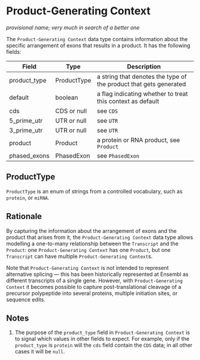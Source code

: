 # Product-Generating Context

_provisional name; very much in search of a better one_

The `Product-Generating Context` data type contains information about the specific arrangement of exons that results in a product. It has the following fields:

| Field         | Type         | Description |
|---------------|--------------|-------------|
| product_type  | ProductType  | a string that denotes the type of the product that gets generated
| default       | boolean      | a flag indicating whether to treat this context as default
| cds           | CDS or null  | see `CDS`
| 5_prime_utr   | UTR or null  | see `UTR`
| 3_prime_utr   | UTR or null  | see `UTR`
| product       | Product      | a protein or RNA product, see `Product`
| phased_exons  | PhasedExon   | see `PhasedExon`

## ProductType
`ProductType` is an enum of strings from a controlled vocabulary, such as `protein`, or `miRNA`.

## Rationale
By capturing the information about the arrangement of exons and the product that arises from it, the `Product-Generating Context` data type allows modelling a one-to-many relationship between the `Transcript` and the `Product`: one `Product-Generating Context` has one `Product`, but one `Transcript` can have multiple `Product-Generating Context`s.

Note that `Product-Generating Context` is not intended to represent alternative splicing — this has been historically represented at Ensembl as different transcripts of a single gene. However, with `Product-Generating Context` it becomes possible to capture post-translational cleavage of a precursor polypeptide into several proteins, multiple initiation sites, or sequence edits.

## Notes
1. The purpose of the `product_type` field in `Product-Generating Context` is to signal which values in other fields to expect. For example, only if the `product_type` is `protein` will the `cds` field contain the `CDS` data; in all other cases it will be `null`.
